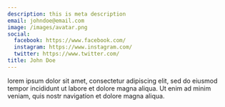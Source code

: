```yaml
---
description: this is meta description
email: johndoe@email.com
image: /images/avatar.png
social:
  facebook: https://www.facebook.com/
  instagram: https://www.instagram.com/
  twitter: https://www.twitter.com/
title: John Doe
---
```


lorem ipsum dolor sit amet, consectetur adipiscing elit, sed do eiusmod tempor incididunt ut labore et dolore magna aliqua. Ut enim ad minim veniam, quis nostr navigation et dolore magna aliqua.
